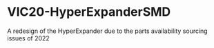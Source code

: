 # VIC20-HyperExpanderSMD
A redesign of the HyperExpander due to the parts availability sourcing issues of 2022
